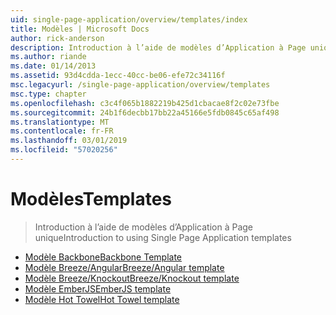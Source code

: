 ```yaml
---
uid: single-page-application/overview/templates/index
title: Modèles | Microsoft Docs
author: rick-anderson
description: Introduction à l’aide de modèles d’Application à Page unique
ms.author: riande
ms.date: 01/14/2013
ms.assetid: 93d4cdda-1ecc-40cc-be06-efe72c34116f
msc.legacyurl: /single-page-application/overview/templates
msc.type: chapter
ms.openlocfilehash: c3c4f065b1882219b425d1cbacae8f2c02e73fbe
ms.sourcegitcommit: 24b1f6decbb17bb22a45166e5fdb0845c65af498
ms.translationtype: MT
ms.contentlocale: fr-FR
ms.lasthandoff: 03/01/2019
ms.locfileid: "57020256"
---
```

<a name="templates"></a><span data-ttu-id="31cea-103">Modèles</span><span class="sxs-lookup"><span data-stu-id="31cea-103">Templates</span></span>
====================
> <span data-ttu-id="31cea-104">Introduction à l’aide de modèles d’Application à Page unique</span><span class="sxs-lookup"><span data-stu-id="31cea-104">Introduction to using Single Page Application templates</span></span>


- [<span data-ttu-id="31cea-105">Modèle Backbone</span><span class="sxs-lookup"><span data-stu-id="31cea-105">Backbone Template</span></span>](backbonejs-template.md)
- [<span data-ttu-id="31cea-106">Modèle Breeze/Angular</span><span class="sxs-lookup"><span data-stu-id="31cea-106">Breeze/Angular template</span></span>](breezeangular-template.md)
- [<span data-ttu-id="31cea-107">Modèle Breeze/Knockout</span><span class="sxs-lookup"><span data-stu-id="31cea-107">Breeze/Knockout template</span></span>](breezeknockout-template.md)
- [<span data-ttu-id="31cea-108">Modèle EmberJS</span><span class="sxs-lookup"><span data-stu-id="31cea-108">EmberJS template</span></span>](emberjs-template.md)
- [<span data-ttu-id="31cea-109">Modèle Hot Towel</span><span class="sxs-lookup"><span data-stu-id="31cea-109">Hot Towel template</span></span>](hottowel-template.md)
